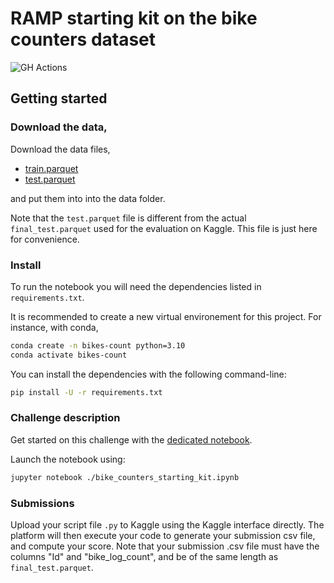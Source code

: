 # RAMP starting kit on the bike counters dataset

![GH Actions](https://github.com/ramp-kits/bike_counters/actions/workflows/main.yml/badge.svg)

## Getting started

### Download the data,

Download the data files,
 - [train.parquet](https://github.com/ramp-kits/bike_counters/releases/download/v0.1.0/train.parquet)
 - [test.parquet](https://github.com/ramp-kits/bike_counters/releases/download/v0.1.0/test.parquet)

and put them into into the data folder.

Note that the `test.parquet` file is different from the actual `final_test.parquet` used for the evaluation on Kaggle. This file is just here for convenience.

### Install

To run the notebook you will need the dependencies listed
in `requirements.txt`. 

It is recommended to create a new virtual environement for this project. For instance, with conda,
```bash
conda create -n bikes-count python=3.10
conda activate bikes-count
```

You can install the dependencies with the following command-line:

```bash
pip install -U -r requirements.txt
```


### Challenge description

Get started on this challenge with the
[dedicated notebook](bike_counters_starting_kit.ipynb).

Launch the notebook using:

```bash
jupyter notebook ./bike_counters_starting_kit.ipynb
```

### Submissions

Upload your script file `.py` to Kaggle using the Kaggle interface directly.
The platform will then execute your code to generate your submission csv file, and compute your score.
Note that your submission .csv file must have the columns "Id" and "bike_log_count", and be of the same length as `final_test.parquet`.
